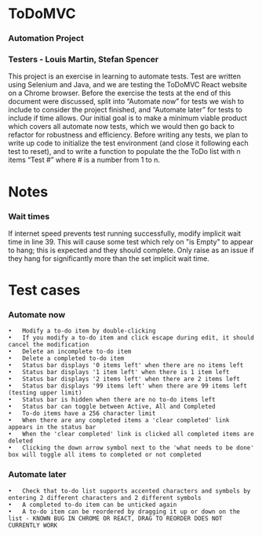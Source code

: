 # ToDoMVC
### Automation Project ###

### Testers - Louis Martin, Stefan Spencer ###

This project is an exercise in learning to automate tests. Test are written using Selenium and Java, and we are testing the ToDoMVC React website on a Chrome browser.
Before the exercise the tests at the end of this document were discussed, split into “Automate now” for tests we wish to include to consider the project finished, and “Automate later” for tests to include if time allows. 
Our initial goal is to make a minimum viable product which covers all automate now tests, which we would then go back to refactor for robustness and efficiency.
Before writing any tests, we plan to write up code to initialize the test environment (and close it following each test to reset), and to write a function to populate the the ToDo list with n items “Test #” where # is a number from 1 to n.

# Notes

### Wait times ### 
If internet speed prevents test running successfully, modify implicit wait time in line 39. This will cause some test which rely on "is Empty" to appear to hang; this is expected and they should complete. Only raise as an issue if they hang for significantly more than the set implicit wait time.

# Test cases

### Automate now ###

	•	Modify a to-do item by double-clicking
	•	If you modify a to-do item and click escape during edit, it should cancel the modification
	•	Delete an incomplete to-do item
	•	Delete a completed to-do item
	•	Status bar displays '0 items left' when there are no items left 
	•	Status bar displays '1 item left' when there is 1 item left
	•	Status bar displays '2 items left' when there are 2 items left
	•	Status bar displays '99 items left' when there are 99 items left (testing upper limit)
	•	Status bar is hidden when there are no to-do items left
	•	Status bar can toggle between Active, All and Completed
	•	To-do items have a 256 character limit
	•	When there are any completed items a 'clear completed' link appears in the status bar
	•	When the 'clear completed' link is clicked all completed items are deleted
	•	Clicking the down arrow symbol next to the 'what needs to be done' box will toggle all items to completed or not completed

### Automate later ###

	•	Check that to-do list supports accented characters and symbols by entering 2 different characters and 2 different symbols
	•	A completed to-do item can be unticked again
	•	A to-do item can be reordered by dragging it up or down on the list - KNOWN BUG IN CHROME OR REACT, DRAG TO REORDER DOES NOT CURRENTLY WORK
